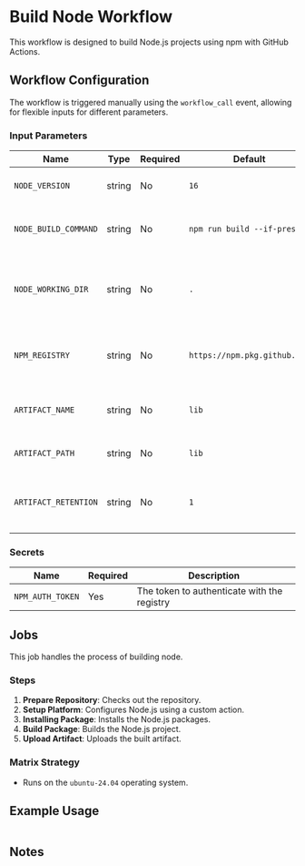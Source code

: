 # Build Node Workflow

This workflow is designed to build Node.js projects using npm with GitHub Actions.

## Workflow Configuration

The workflow is triggered manually using the `workflow_call` event, allowing for flexible inputs for different parameters.

### Input Parameters

| Name                 | Type   | Required | Default                      | Description                                   |
| -------------------- | ------ | -------- | ---------------------------- | --------------------------------------------- |
| `NODE_VERSION`       | string | No       | `16`                         | The version of Node.js to use                 |
| `NODE_BUILD_COMMAND` | string | No       | `npm run build --if-present` | The command to build the project              |
| `NODE_WORKING_DIR`   | string | No       | `.`                          | The working directory for the build command   |
| `NPM_REGISTRY`       | string | No       | `https://npm.pkg.github.com` | The registry to push packages to              |
| `ARTIFACT_NAME`      | string | No       | `lib`                        | The name of the artifact to upload            |
| `ARTIFACT_PATH`      | string | No       | `lib`                        | The path to the artifact to upload            |
| `ARTIFACT_RETENTION` | string | No       | `1`                          | The retention period for the artifact in days |

### Secrets

| Name             | Required | Description                                 |
| ---------------- | -------- | ------------------------------------------- |
| `NPM_AUTH_TOKEN` | Yes      | The token to authenticate with the registry |

## Jobs

This job handles the process of building node.

### Steps

1. **Prepare Repository**: Checks out the repository.
2. **Setup Platform**: Configures Node.js using a custom action.
3. **Installing Package**: Installs the Node.js packages.
4. **Build Package**: Builds the Node.js project.
5. **Upload Artifact**: Uploads the built artifact.

### Matrix Strategy

- Runs on the `ubuntu-24.04` operating system.

## Example Usage

```yaml

```

## Notes
